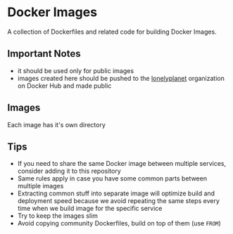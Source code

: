 # Docker Images

A collection of Dockerfiles and related code for building Docker Images.

## Important Notes

* it should be used only for public images
* images created here should be pushed to the [lonelyplanet](https://hub.docker.com/r/lonelyplanet/) organization on Docker Hub and made public

## Images
Each image has it's own directory

## Tips

* If you need to share the same Docker image between multiple services, consider adding it to this repository
* Same rules apply in case you have some common parts between multiple images
* Extracting common stuff into separate image will optimize build and deployment speed because we avoid repeating the same steps every time when we build image for the specific service
* Try to keep the images slim
* Avoid copying community Dockerfiles, build on top of them (use `FROM`)
